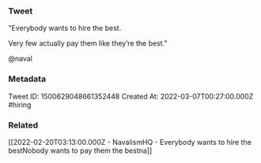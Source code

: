 ### Tweet
"Everybody wants to hire the best. 

Very few actually pay them like they’re the best."

@naval

### Metadata
Tweet ID: 1500629048661352448
Created At: 2022-03-07T00:27:00.000Z
#hiring 

### Related
[[2022-02-20T03:13:00.000Z - NavalismHQ - Everybody wants to hire the bestNobody wants to pay them the bestna]]

